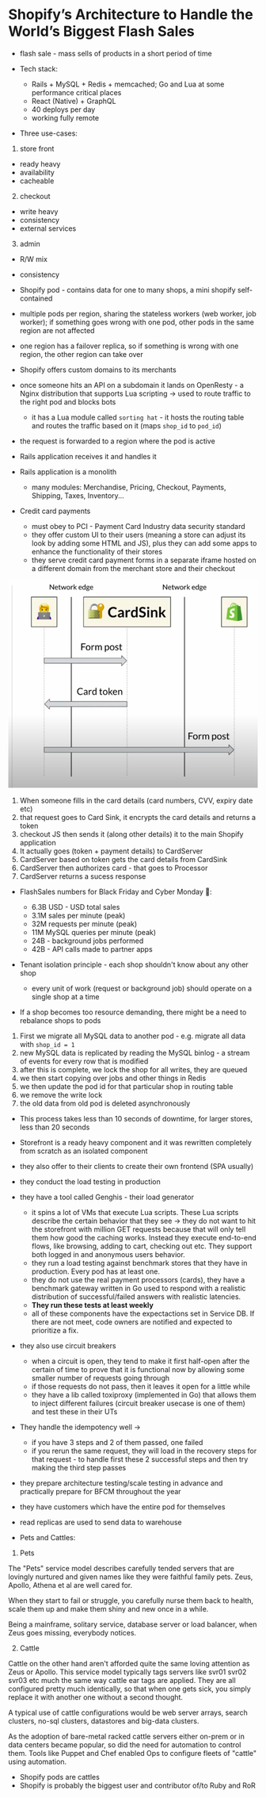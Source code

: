 # Shopify’s Architecture to Handle the World’s Biggest Flash Sales

- flash sale - mass sells of products in a short period of time
- Tech stack:

  - Rails + MySQL + Redis + memcached; Go and Lua at some performance critical places
  - React (Native) + GraphQL
  - 40 deploys per day
  - working fully remote

- Three use-cases:

1. store front

- ready heavy
- availability
- cacheable

2. checkout

- write heavy
- consistency
- external services

3. admin

- R/W mix
- consistency

- Shopify pod - contains data for one to many shops, a mini shopify self-contained
- multiple pods per region, sharing the stateless workers (web worker, job worker); if something goes wrong with one pod, other pods in the same region are not affected
- one region has a failover replica, so if something is wrong with one region, the other region can take over

- Shopify offers custom domains to its merchants
- once someone hits an API on a subdomain it lands on OpenResty - a Nginx distribution that supports Lua scripting -> used to route traffic to the right pod and blocks bots
  - it has a Lua module called `sorting hat` - it hosts the routing table and routes the traffic based on it (maps `shop_id` to `pod_id`)
- the request is forwarded to a region where the pod is active
- Rails application receives it and handles it
- Rails application is a monolith

  - many modules: Merchandise, Pricing, Checkout, Payments, Shipping, Taxes, Inventory...

- Credit card payments
  - must obey to PCI - Payment Card Industry data security standard
  - they offer custom UI to their users (meaning a store can adjust its look by adding some HTML and JS), plus they can add some apps to enhance the functionality of their stores
  - they serve credit card payment forms in a separate iframe hosted on a different domain from the merchant store and their checkout <br>

![](images/shopify_payment_card_flow.png) <br>

1. When someone fills in the card details (card numbers, CVV, expiry date etc)
2. that request goes to Card Sink, it encrypts the card details and returns a token
3. checkout JS then sends it (along other details) it to the main Shopify application
4. It actually goes (token + payment details) to CardServer
5. CardServer based on token gets the card details from CardSink
6. CardServer then authorizes card - that goes to Processor
7. CardServer returns a sucess response

- FlashSales numbers for Black Friday and Cyber Monday 🤯:

  - 6.3B USD - USD total sales
  - 3.1M sales per minute (peak)
  - 32M requests per minute (peak)
  - 11M MySQL queries per minute (peak)
  - 24B - background jobs performed
  - 42B - API calls made to partner apps

- Tenant isolation principle - each shop shouldn't know about any other shop

  - every unit of work (request or background job) should operate on a single shop at a time

- If a shop becomes too resource demanding, there might be a need to rebalance shops to pods

1. First we migrate all MySQL data to another pod - e.g. migrate all data with `shop_id = 1`
2. new MySQL data is replicated by reading the MySQL binlog - a stream of events for every row that is modified
3. after this is complete, we lock the shop for all writes, they are queued
4. we then start copying over jobs and other things in Redis
5. we then update the pod id for that particular shop in routing table
6. we remove the write lock
7. the old data from old pod is deleted asynchronously

- This process takes less than 10 seconds of downtime, for larger stores, less than 20 seconds
- Storefront is a ready heavy component and it was rewritten completely from scratch as an isolated component
- they also offer to their clients to create their own frontend (SPA usually)

- they conduct the load testing in production
- they have a tool called Genghis - their load generator

  - it spins a lot of VMs that execute Lua scripts. These Lua scripts describe the certain behavior that they see -> they do not want to hit the storefront with million GET requests because that will only tell them how good the caching works. Instead they execute end-to-end flows, like browsing, adding to cart, checking out etc. They support both logged in and anonymous users behavior.
  - they run a load testing against benchmark stores that they have in production. Every pod has at least one.
  - they do not use the real payment processors (cards), they have a benchmark gateway written in Go used to respond with a realistic distribution of successful/failed answers with realistic latencies.
  - **They run these tests at least weekly**
  - all of these components have the expectactions set in Service DB. If there are not meet, code owners are notified and expected to prioritize a fix.

- they also use circuit breakers
  - when a circuit is open, they tend to make it first half-open after the certain of time to prove that it is functional now by allowing some smaller number of requests going through
  - if those requests do not pass, then it leaves it open for a little while
  - they have a lib called toxiproxy (implemented in Go) that allows them to inject different failures (circuit breaker usecase is one of them) and test these in their UTs
- They handle the idempotency well ->
  - if you have 3 steps and 2 of them passed, one failed
  - if you rerun the same request, they will load in the recovery steps for that request - to handle first these 2 successful steps and then try making the third step passes
- they prepare architecture testing/scale testing in advance and practically prepare for BFCM throughout the year

- they have customers which have the entire pod for themselves
- read replicas are used to send data to warehouse

- Pets and Cattles:

1. Pets

The "Pets" service model describes carefully tended servers that are lovingly nurtured and given names like they were faithful family pets. Zeus, Apollo, Athena et al are well cared for.

When they start to fail or struggle, you carefully nurse them back to health, scale them up and make them shiny and new once in a while.

Being a mainframe, solitary service, database server or load balancer, when Zeus goes missing, everybody notices.

2. Cattle

Cattle on the other hand aren't afforded quite the same loving attention as Zeus or Apollo. This service model typically tags servers like svr01 svr02 svr03 etc much the same way cattle ear tags are applied. They are all configured pretty much identically, so that when one gets sick, you simply replace it with another one without a second thought.

A typical use of cattle configurations would be web server arrays, search clusters, no-sql clusters, datastores and big-data clusters.

As the adoption of bare-metal racked cattle servers either on-prem or in data centers became popular, so did the need for automation to control them. Tools like Puppet and Chef enabled Ops to configure fleets of "cattle" using automation.

- Shopify pods are cattles
- Shopify is probably the biggest user and contributor of/to Ruby and RoR
